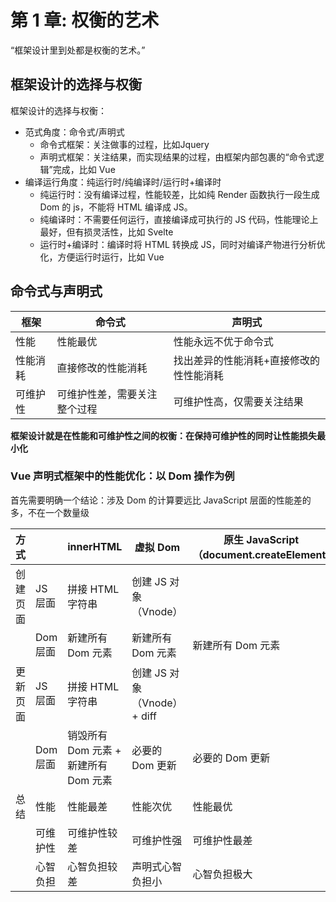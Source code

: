 # 第 1 章: 权衡的艺术

“框架设计里到处都是权衡的艺术。”

## 框架设计的选择与权衡
框架设计的选择与权衡：
- 范式角度：命令式/声明式
    - 命令式框架：关注做事的过程，比如Jquery
    - 声明式框架：关注结果，而实现结果的过程，由框架内部包裹的“命令式逻辑”完成，比如 Vue
- 编译运行角度：纯运行时/纯编译时/运行时+编译时
    - 纯运行时：没有编译过程，性能较差，比如纯 Render 函数执行一段生成 Dom 的 js，不能将 HTML 编译成 JS。
    - 纯编译时：不需要任何运行，直接编译成可执行的 JS 代码，性能理论上最好，但有损灵活性，比如 Svelte
    - 运行时+编译时：编译时将 HTML 转换成 JS，同时对编译产物进行分析优化，方便运行时运行，比如 Vue

## 命令式与声明式


|  框架  | 命令式 | 声明式 |
| ----------- | ----------- | ----------- |
| 性能      | 性能最优      | 性能永远不优于命令式   |
| 性能消耗     | 直接修改的性能消耗      | 找出差异的性能消耗+直接修改的性性能消耗   |
| 可维护性   | 可维护性差，需要关注整个过程        | 可维护性高，仅需要关注结果        |

**框架设计就是在性能和可维护性之间的权衡：在保持可维护性的同时让性能损失最小化**

### Vue 声明式框架中的性能优化：以 Dom 操作为例

首先需要明确一个结论：涉及 Dom 的计算要远比 JavaScript 层面的性能差的多，不在一个数量级

|  方式  |  | innerHTML | 虚拟 Dom | 原生 JavaScript（document.createElement) |
| ----------- | ----------- | ----------- | ----------- | ----------- |
| 创建页面 | JS层面 | 拼接 HTML 字符串  | 创建 JS 对象（Vnode） |  |
|        | Dom层面 | 新建所有 Dom 元素 | 新建所有 Dom 元素 | 新建所有 Dom 元素 |
| 更新页面 | JS层面 | 拼接 HTML 字符串  | 创建 JS 对象（Vnode）+ diff |  |
|        | Dom层面 | 销毁所有 Dom 元素 + 新建所有 Dom 元素 | 必要的 Dom 更新 | 必要的 Dom 更新 |
| 总结 | 性能 | 性能最差 | 性能次优 | 性能最优 |
|  | 可维护性 | 可维护性较差 | 可维护性强 | 可维护性最差 |
|  | 心智负担 | 心智负担较差 | 声明式心智负担小 | 心智负担极大 |
